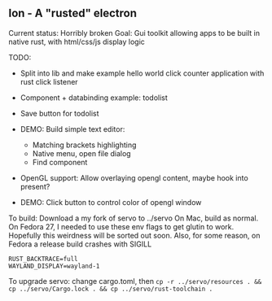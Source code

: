 ## Ion - A "rusted" electron

Current status: Horribly broken
Goal: Gui toolkit allowing apps to be built in native rust, with html/css/js display logic

TODO:
- Split into lib and make example hello world click counter application with rust click listener
- Component + databinding example: todolist
- Save button for todolist

- DEMO: Build simple text editor:
    - Matching brackets highlighting
    - Native menu, open file dialog
    - Find component

- OpenGL support: Allow overlaying opengl content, maybe hook into present?
- DEMO: Click button to control color of opengl window

To build:
Download a my fork of servo to ../servo
On Mac, build as normal.
On Fedora 27, I needed to use these env flags to get glutin to work. Hopefully this weirdness will be sorted out soon.
Also, for some reason, on Fedora a release build crashes with SIGILL
```
RUST_BACKTRACE=full
WAYLAND_DISPLAY=wayland-1
```

To upgrade servo:
change cargo.toml, then `cp -r ../servo/resources . && cp ../servo/Cargo.lock . && cp ../servo/rust-toolchain .`